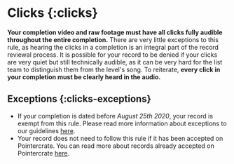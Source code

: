 # Clicks {:clicks}

**Your completion video and raw footage must have all clicks fully audible throughout the entire completion.** There are very little exceptions to this rule, as hearing the clicks in a completion is an integral part of the record reviewal process. It is possible for your record to be denied if your clicks are very quiet but still technically audible, as it can be very hard for the list team to distinguish them from the level's song. To reiterate, **every click in your completion must be clearly heard in the audio.**

## Exceptions {:clicks-exceptions}

* If your completion is dated before *August 25th 2020*, your record is exempt from this rule. Please read more information about exceptions to our guidelines [here](#guideline-exceptions).
* Your record does not need to follow this rule if it has been accepted on Pointercrate. You can read more about records already accepted on Pointercrate [here](#pointercrate-auto-accept).
